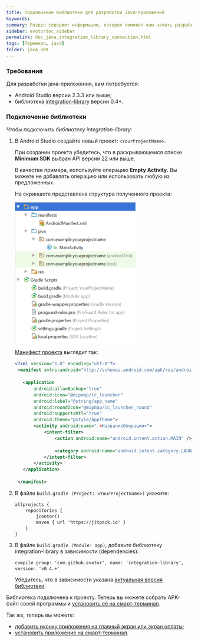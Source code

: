 ```yaml
---
title: Подключение библиотеки для разработки Java-приложений
keywords:
summary: Раздел содержит информацию, которая поможет вам начать разработку java-приложения с нуля. Вы узнаете как собрать APK-файл своей программы, который потребуется для установки на смарт-терминал.
sidebar: evotordoc_sidebar
permalink: doc_java_integration_library_connection.html
tags: [Терминал, Java]
folder: java_SDK
---
```


### Требования

Для разработки java-приложения, вам потребуется:

* Android Studio версии 2.3.3 или выше;
* библиотека [integration-library](https://github.com/evotor/integration-library) версии 0.4+.

### Подключение библиотеки

*Чтобы подключить библиотеку integration-library:*

1. В Android Studio создайте новый проект: `<YourProjectName>`.

    При создании проекта убедитесь, что в раскрывающемся списке **Minimum SDK** выбран API версии 22 или выше.

    В качестве примера, используйте операцию **Empty Activity**. Вы можете не добавлять операцию или использовать любую из предложенных.

    На скриншоте представлена структура полученного проекта:

    ![](./images/project_sctructure.png "Структура проекта <YourProjectName>")

    [Манифест проекта](/doc_js_app_manifest.html) выглядит так:

   ```xml
   <?xml version="1.0" encoding="utf-8"?>
    <manifest xmlns:android="http://schemas.android.com/apk/res/android" package="com.example.<yourprojectname>">

      <application
          android:allowBackup="true"
          android:icon="@mipmap/ic_launcher"
          android:label="@string/app_name"
          android:roundIcon="@mipmap/ic_launcher_round"
          android:supportsRtl="true"
          android:theme="@style/AppTheme">
          <activity android:name=".<НазваниеОперации>">
              <intent-filter>
                  <action android:name="android.intent.action.MAIN" />

                  <category android:name="android.intent.category.LAUNCHER" />
              </intent-filter>
          </activity>
      </application>

    </manifest>
   ```

2. В файле `build.gradle (Project: <YourProjectName>)` укажите:

   ```
   allprojects {
       repositories {
           jcenter()
           maven { url 'https://jitpack.io' }
       }
   }
   ```

3. В файле `build.gradle (Module: app)`, добавьте библиотеку integration-library в зависимости (dependencies):

   ```
   compile group: 'com.github.evotor', name: 'integration-library', version: 'v0.4.+'
   ```

    Убедитесь, что в зависимости указана [актуальная версия библиотеки](https://github.com/evotor/integration-library/).


Библиотека подключена к проекту. Теперь вы можете собрать APK-файл своей программы и [установить её на смарт-терминал](./doc_app_installation.html).

Так же, теперь вы можете:

* [добавить иконку приложения на главный экран или экран оплаты](doc_java_app_icon.html);
* [установить приложение на смарт-терминал](./doc_app_installation.html).

<!-- {% include note.html content="Манифест должен содержать элемент \<meta-data/\> с информацией об идентификаторе приложения (см. раздел [\"Манифест приложения\"](./doc_js_app_manifest.html))." %} -->
